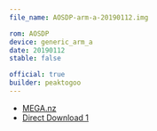 ```yaml
---
file_name: AOSDP-arm-a-20190112.img

rom: AOSDP
device: generic_arm_a
date: 20190112
stable: false

official: true
builder: peaktogoo
---
```

<!-- Insert downloads here: -->

* [MEGA.nz](https://mega.nz/#!zzpUzSrT!kU6lmhOa1BETxPNBoZ_0Mz77f9zriinY-zPVVOHJ6ag)
* [Direct Download 1](https://ams01.downloads.aosdp.com/gsi/)
